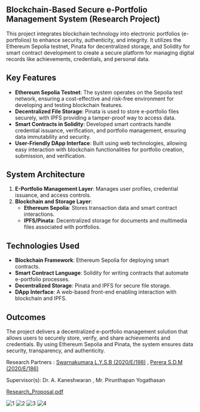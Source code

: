 ## Blockchain-Based Secure e-Portfolio Management System (Research Project)

This project integrates blockchain technology into electronic portfolios (e-portfolios) to enhance security, authenticity, and integrity. It utilizes the Ethereum Sepolia testnet, Pinata for decentralized storage, and Solidity for smart contract development to create a secure platform for managing digital records like achievements, credentials, and personal data.

## Key Features

- **Ethereum Sepolia Testnet**: The system operates on the Sepolia test network, ensuring a cost-effective and risk-free environment for developing and testing blockchain features.
- **Decentralized File Storage**: Pinata is used to store e-portfolio files securely, with IPFS providing a tamper-proof way to access data.
- **Smart Contracts in Solidity**: Developed smart contracts handle credential issuance, verification, and portfolio management, ensuring data immutability and security.
- **User-Friendly DApp Interface**: Built using web technologies, allowing easy interaction with blockchain functionalities for portfolio creation, submission, and verification.

## System Architecture

1. **E-Portfolio Management Layer**: Manages user profiles, credential issuance, and access controls.
2. **Blockchain and Storage Layer**:
   - **Ethereum Sepolia**: Stores transaction data and smart contract interactions.
   - **IPFS/Pinata**: Decentralized storage for documents and multimedia files associated with portfolios.

## Technologies Used

- **Blockchain Framework**: Ethereum Sepolia for deploying smart contracts.
- **Smart Contract Language**: Solidity for writing contracts that automate e-portfolio processes.
- **Decentralized Storage**: Pinata and IPFS for secure file storage.
- **DApp Interface**: A web-based front-end enabling interaction with blockchain and IPFS.

## Outcomes

The project delivers a decentralized e-portfolio management solution that allows users to securely store, verify, and share achievements and credentials. By using Ethereum Sepolia and Pinata, the system ensures data security, transparency, and authenticity.

Research Partners : [Swarnakumara L.Y.S.B (2020/E/198)](https://github.com/CydexCode) , [Perera S.D.M (2020/E/186)](https://github.com/ManashviCode)

Supervisor(s): Dr. A. Kaneshwaran ,  Mr. Pirunthapan Yogathasan

[Research_Proposal.pdf](https://github.com/user-attachments/files/17301145/Research_Proposal_2020E186_2020E198.pdf)


![1](https://github.com/user-attachments/assets/692622e7-ea85-43ea-a2d4-82d8943ac148)
![2](https://github.com/user-attachments/assets/c54f4ab9-bbe2-4250-8ac0-37092d9a511a)
![3](https://github.com/user-attachments/assets/e4a951d1-b641-4952-aaf8-b63cd1f8bd5a)
![4](https://github.com/user-attachments/assets/1abac246-b887-41b8-b477-fc3c5d4f9ef3)

